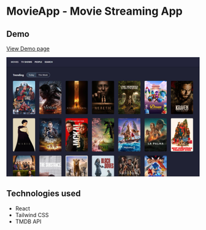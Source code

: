 # MovieApp - Movie Streaming App

## Demo
[View Demo page](https://main.d18bqx3j0a1u3a.amplifyapp.com/)

![ScreenShot](https://github.com/GiorgiB04/MovieApp/blob/main/src/img/moviesScreen.png?raw=true)

## Technologies used

- React
- Tailwind CSS
- TMDB API
